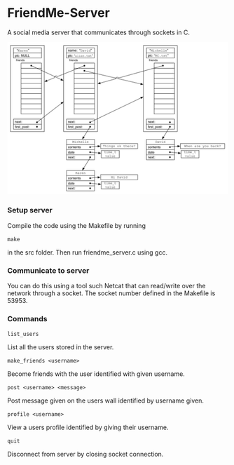 # FriendMe-Server
A social media server that communicates through sockets in C.

![Alt text](/images/diagram.jpg "Diagram of friendme_server data structure")

### Setup server
Compile the code using the Makefile by running 
~~~
make
~~~
in the src folder. Then run friendme_server.c using gcc.

### Communicate to server
You can do this using a tool such Netcat that can read/write over the network through a socket. 
The socket number defined in the Makefile is 53953.

### Commands
~~~
list_users
~~~
List all the users stored in the server.

~~~
make_friends <username>
~~~
Become friends with the user identified with given username.

~~~
post <username> <message>
~~~
Post message given on the users wall identified by username given.

~~~
profile <username>
~~~
View a users profile identified by giving their username.

~~~
quit
~~~
Disconnect from server by closing socket connection.
